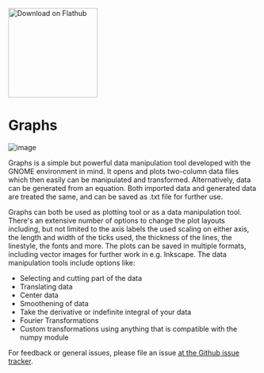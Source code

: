 <a href='https://flathub.org/apps/details/se.sjoerd.DatMan'><img width='180' alt='Download on Flathub' src='https://flathub.org/assets/badges/flathub-badge-en.svg'/></a>

# Graphs

![image](https://user-images.githubusercontent.com/68477016/215410374-6ec4558b-6a2d-4ca9-9941-80058d853f13.png)


Graphs is a simple but powerful data manipulation tool developed with the GNOME environment in mind. It opens and plots two-column data files which then easily can be manipulated and transformed. Alternatively, data can be generated from an equation. Both imported data and generated data are treated the same, and can be saved as .txt file for further use.

Graphs can both be used as plotting tool or as a data manipulation tool. There's an extensive number of options to change the plot layouts including, but not limited to the axis labels the used scaling on either axis, the length and width of the ticks used, the thickness of the lines, the linestyle, the fonts and more. The plots can be saved in multiple formats, including vector images for further work in e.g. Inkscape. The data manipulation tools
include options like:
  - Selecting and cutting part of the data
  - Translating data
  - Center data
  - Smoothening of data
  - Take the derivative or indefinite integral of your data
  - Fourier Transformations
  - Custom transformations using anything that is compatible with the numpy module
 
For feedback or general issues, please file an issue [at the Github issue tracker](https://github.com/SjoerdB93/Graphs/issues).
